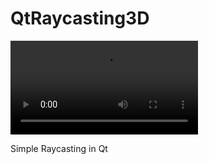 # QtRaycasting3D

![Demo](https://user-images.githubusercontent.com/51518624/110219030-bf157680-7eb4-11eb-9974-319b02629a91.mp4)

Simple Raycasting in Qt
